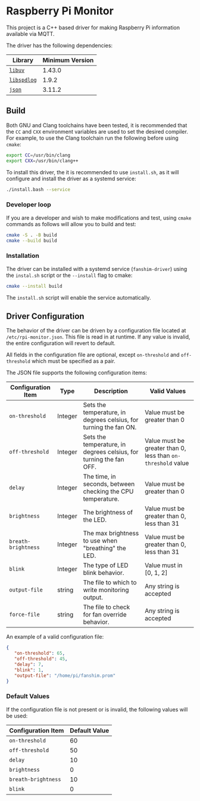# Raspberry Pi Monitor

This project is a C++ based driver for making Raspberry Pi information available via MQTT.

The driver has the following dependencies:

| Library                                                            | Minimum Version |
| ------------------------------------------------------------------ | --------------- |
| [`libuv`](https://libuv.org/)                                      | 1.43.0          |
| [`libspdlog`](https://github.com/gabime/spdlog/wiki)               | 1.9.2           |
| [`json`](https://github.com/nlohmann/json)                         | 3.11.2          |

## Build

Both GNU and Clang toolchains have been tested, it is recommended that the `CC` and `CXX` environment variables are used to set the desired compiler. For example, to use the Clang toolchain
run the following before using `cmake`:

```bash
export CC=/usr/bin/clang
export CXX=/usr/bin/clang++
```

To install this driver, the it is recommended to use `install.sh`, as it will configure and install the driver as a systemd service:

```bash
./install.bash --service
```

### Developer loop

If you are a developer and wish to make modifications and test, using `cmake` commands as follows will allow you to build and test:

```bash
cmake -S . -B build
cmake --build build
```

### Installation

The driver can be installed with a systemd service (`fanshim-driver`) using the `instal.sh` script or the `--install` flag to cmake:

```bash
cmake --install build
```

The `install.sh` script will enable the service automatically.

## Driver Configuration

 The behavior of the driver can be driven by a configuration file located at `/etc/rpi-monitor.json`. This file is read in at runtime. If any value is invalid, the entire
 configuration will revert to default.

 All fields in the configuration file are optional, except `on-threshold` and `off-threshold` which must be specified as a pair.

 The JSON file supports the following configuration items:

 | Configuration Item  | Type    | Description                                                        | Valid Values                                                 |
 | ------------------- | ------- | ------------------------------------------------------------------ | ------------------------------------------------------------ |
 | `on-threshold`      | Integer | Sets the temperature, in degrees celsius, for turning the fan ON.  | Value must be greater than 0                                 |
 | `off-threshold`     | Integer | Sets the temperature, in degrees celsius, for turning the fan OFF. | Value must be greater than 0, less than `on-threshold` value |
 | `delay`             | Integer | The time, in seconds, between checking the CPU temperature.        | Value must be greater than 0                                 |
 | `brightness`        | Integer | The brightness of the LED.                                         | Value must be greater than 0, less than 31                   |
 | `breath-brightness` | Integer | The max brightness to use when "breathing" the LED.                | Value must be greater than 0, less than 31                   |
 | `blink`             | Integer | The type of LED blink behavior.                                    | Value must in [0, 1, 2]                                      |
 | `output-file`       | string  | The file to which to write monitoring output.                      | Any string is accepted                                       |
 | `force-file`        | string  | The file to check for fan override behavior.                       | Any string is accepted                                       |

An example of a valid configuration file:

 ```json
 {
    "on-threshold": 65,
    "off-threshold": 45,
    "delay": 7,
    "blink": 1,
    "output-file": "/home/pi/fanshim.prom"
}
 ```

### Default Values

If the configuration file is not present or is invalid, the following values will be used:

 | Configuration Item  | Default Value                              |
 | ------------------- | ------------------------------------------ |
 | `on-threshold`      | 60                                         |
 | `off-threshold`     | 50                                         |
 | `delay`             | 10                                         |
 | `brightness`        | 0                                          |
 | `breath-brightness` | 10                                         |
 | `blink`             | 0                                          |
